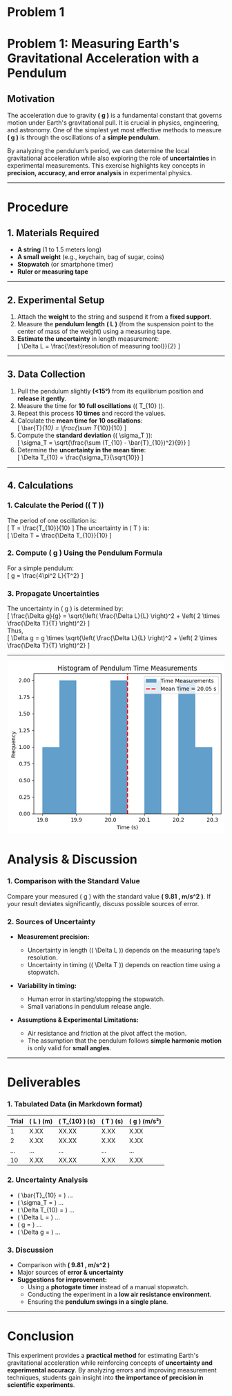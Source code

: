 # Problem 1
# **Problem 1: Measuring Earth's Gravitational Acceleration with a Pendulum**  

## **Motivation**  
The acceleration due to gravity **\( g \)** is a fundamental constant that governs motion under Earth's gravitational pull. It is crucial in physics, engineering, and astronomy. One of the simplest yet most effective methods to measure **\( g \)** is through the oscillations of a **simple pendulum**.  

By analyzing the pendulum’s period, we can determine the local gravitational acceleration while also exploring the role of **uncertainties** in experimental measurements. This exercise highlights key concepts in **precision, accuracy, and error analysis** in experimental physics.  

---

# **Procedure**  

## **1. Materials Required**  
- **A string** (1 to 1.5 meters long)  
- **A small weight** (e.g., keychain, bag of sugar, coins)  
- **Stopwatch** (or smartphone timer)  
- **Ruler or measuring tape**  

---

## **2. Experimental Setup**  
1. Attach the **weight** to the string and suspend it from a **fixed support**.  
2. Measure the **pendulum length** **\( L \)** (from the suspension point to the center of mass of the weight) using a measuring tape.  
3. **Estimate the uncertainty** in length measurement:  
   \[
   \Delta L = \frac{\text{resolution of measuring tool}}{2}
   \]  

---

## **3. Data Collection**  
1. Pull the pendulum slightly **(<15°)** from its equilibrium position and **release it gently**.  
2. Measure the time for **10 full oscillations** (\( T_{10} \)).  
3. Repeat this process **10 times** and record the values.  
4. Calculate the **mean time for 10 oscillations**:  
   \[
   \bar{T}_{10} = \frac{\sum T_{10}}{10}
   \]  
5. Compute the **standard deviation** (\( \sigma_T \)):  
   \[
   \sigma_T = \sqrt{\frac{\sum (T_{10} - \bar{T}_{10})^2}{9}}
   \]  
6. Determine the **uncertainty in the mean time**:  
   \[
   \Delta T_{10} = \frac{\sigma_T}{\sqrt{10}}
   \]  

---

## **4. Calculations**  

### **1. Calculate the Period (\( T \))**  
The period of one oscillation is:  
\[
T = \frac{T_{10}}{10}
\]
The uncertainty in \( T \) is:  
\[
\Delta T = \frac{\Delta T_{10}}{10}
\]

### **2. Compute \( g \) Using the Pendulum Formula**  
For a simple pendulum:  
\[
g = \frac{4\pi^2 L}{T^2}
\]

### **3. Propagate Uncertainties**  
The uncertainty in \( g \) is determined by:  
\[
\frac{\Delta g}{g} = \sqrt{\left( \frac{\Delta L}{L} \right)^2 + \left( 2 \times \frac{\Delta T}{T} \right)^2}
\]  
Thus,  
\[
\Delta g = g \times \sqrt{\left( \frac{\Delta L}{L} \right)^2 + \left( 2 \times \frac{\Delta T}{T} \right)^2}
\]  

---

![alt text](image-1.png)

# **Analysis & Discussion**  

### **1. Comparison with the Standard Value**  
Compare your measured \( g \) with the standard value **\( 9.81 \, m/s^2 \)**. If your result deviates significantly, discuss possible sources of error.

### **2. Sources of Uncertainty**  
- **Measurement precision:**  
  - Uncertainty in length (\( \Delta L \)) depends on the measuring tape’s resolution.  
  - Uncertainty in timing (\( \Delta T \)) depends on reaction time using a stopwatch.  

- **Variability in timing:**  
  - Human error in starting/stopping the stopwatch.  
  - Small variations in pendulum release angle.  

- **Assumptions & Experimental Limitations:**  
  - Air resistance and friction at the pivot affect the motion.  
  - The assumption that the pendulum follows **simple harmonic motion** is only valid for **small angles**.  

---

# **Deliverables**  

### **1. Tabulated Data (in Markdown format)**  
| Trial | \( L \) (m) | \( T_{10} \) (s) | \( T \) (s) | \( g \) (m/s²) |  
|-------|------------|------------------|------------|------------|  
| 1     | X.XX      | XX.XX            | X.XX       | X.XX       |  
| 2     | X.XX      | XX.XX            | X.XX       | X.XX       |  
| ...   | ...       | ...              | ...        | ...        |  
| 10    | X.XX      | XX.XX            | X.XX       | X.XX       |  

### **2. Uncertainty Analysis**  
- \( \bar{T}_{10} = \) …  
- \( \sigma_T = \) …  
- \( \Delta T_{10} = \) …  
- \( \Delta L = \) …  
- \( g = \) …  
- \( \Delta g = \) …  

### **3. Discussion**  
- Comparison with **\( 9.81 \, m/s^2 \)**  
- Major sources of **error & uncertainty**  
- **Suggestions for improvement:**  
  - Using a **photogate timer** instead of a manual stopwatch.  
  - Conducting the experiment in a **low air resistance environment**.  
  - Ensuring the **pendulum swings in a single plane**.  

---

# **Conclusion**  
This experiment provides a **practical method** for estimating Earth's gravitational acceleration while reinforcing concepts of **uncertainty and experimental accuracy**. By analyzing errors and improving measurement techniques, students gain insight into **the importance of precision in scientific experiments**.
